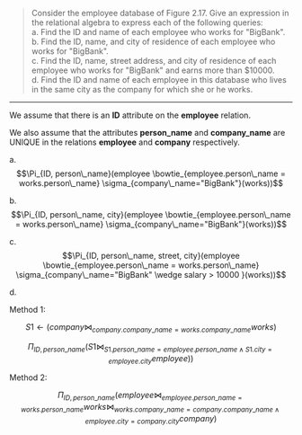 > Consider the employee database of Figure 2.17. Give an expression 
> in the relational algebra to express each of the following queries: 
> <br>
> a. Find the ID and name of each employee who works for "BigBank". <br>
> b. Find the ID, name, and city of residence of each employee who 
> works for "BigBank". <br>
> c. Find the ID, name, street address, and city of residence of 
> each employee who works for "BigBank" and earns more than $10000. <br>
> d. Find the ID and name of each employee in this database who lives 
> in the same city as the company for which she or he works. <br>

--------------------------------

We assume that there is an **ID** attribute on the **employee** relation.

We also assume that the attributes **person_name** and **company_name** are UNIQUE in the relations
**employee** and **company** respectively. 

a. $$\Pi_{ID, person\_name}(employee \bowtie_{employee.person\_name = works.person\_name} \sigma_{company\_name="BigBank"}(works))$$

b. $$\Pi_{ID, person\_name, city}(employee \bowtie_{employee.person\_name = works.person\_name} \sigma_{company\_name="BigBank"}(works))$$

c. $$\Pi_{ID, person\_name, street, city}(employee \bowtie_{employee.person\_name = works.person\_name} \sigma_{company\_name="BigBank" \wedge salary > 10000 }(works))$$

d. 

Method 1: 

$$S1 \leftarrow (company \bowtie_{company.company\_name = works.company\_name} works)$$

$$\Pi_{ID, person\_name} (S1 \bowtie_{S1.person\_name = employee.person\_name \wedge S1.city = employee.city} employee))$$

Method 2: 

$$\Pi_{ID, person\_name}(employee \bowtie_{employee.person\_name = works.person\_name} works \bowtie_{works.company\_name = company.company\_name \wedge employee.city = company.city} company)$$
